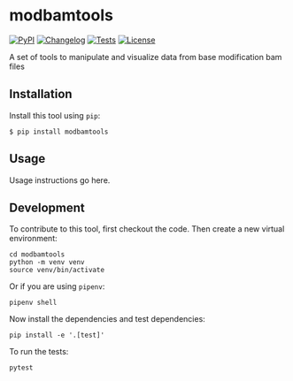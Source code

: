 # modbamtools

[![PyPI](https://img.shields.io/pypi/v/modbamtools.svg)](https://pypi.org/project/modbamtools/)
[![Changelog](https://img.shields.io/github/v/release/rrazaghi/modbamtools?include_prereleases&label=changelog)](https://github.com/rrazaghi/modbamtools/releases)
[![Tests](https://github.com/rrazaghi/modbamtools/workflows/Test/badge.svg)](https://github.com/rrazaghi/modbamtools/actions?query=workflow%3ATest)
[![License](https://img.shields.io/badge/license-Apache%202.0-blue.svg)](https://github.com/rrazaghi/modbamtools/blob/master/LICENSE)

A set of tools to manipulate and visualize data from base modification bam files

## Installation

Install this tool using `pip`:

    $ pip install modbamtools

## Usage

Usage instructions go here.

## Development

To contribute to this tool, first checkout the code. Then create a new virtual environment:

    cd modbamtools
    python -m venv venv
    source venv/bin/activate

Or if you are using `pipenv`:

    pipenv shell

Now install the dependencies and test dependencies:

    pip install -e '.[test]'

To run the tests:

    pytest
